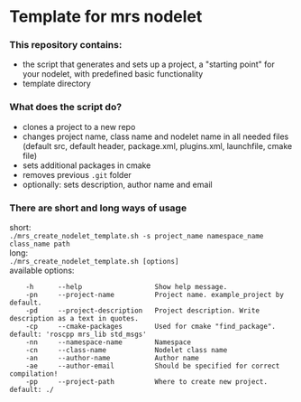 # Template for mrs nodelet


### This repository contains:
- the script that generates and sets up a project, a "starting point" for your nodelet, with predefined basic functionality
- template directory

### What does the script do?
- clones a project to a new repo
- changes project name, class name and nodelet name in all needed files (default src, default header, package.xml, plugins.xml, launchfile, cmake file)
- sets additional packages in cmake
- removes previous `.git` folder
- optionally: sets description, author name and email

### There are short and long ways of usage
short: <br>
`./mrs_create_nodelet_template.sh -s project_name namespace_name class_name path` <br>
long: <br>
`./mrs_create_nodelet_template.sh [options]` <br>
available options: <br>
```[bash]
    -h      --help                  Show help message.
    -pn     --project-name          Project name. example_project by default.
    -pd     --project-description   Project description. Write description as a text in quotes.
    -cp     --cmake-packages        Used for cmake "find_package". default: 'roscpp mrs_lib std_msgs'
    -nn     --namespace-name        Namespace
    -cn     --class-name            Nodelet class name
    -an     --author-name           Author name
    -ae     --author-email          Should be specified for correct compilation!
    -pp     --project-path          Where to create new project. default: ./ 
```
